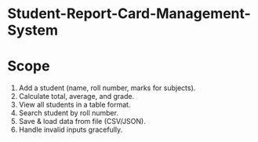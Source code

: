 # Student-Report-Card-Management-System

# Scope 
1) Add a student (name, roll number, marks for subjects).
2) Calculate total, average, and grade.
3) View all students in a table format.
4) Search student by roll number.
5) Save & load data from file (CSV/JSON).
6) Handle invalid inputs gracefully.